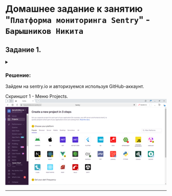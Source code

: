 # Домашнее задание к занятию "`Платформа мониторинга Sentry`" - `Барышников Никита`


## Задание 1.
<details>
	<summary></summary>
      <br>

Так как Self-Hosted Sentry довольно требовательная к ресурсам система, мы будем использовать Free Сloud account.

Free Cloud account имеет ограничения:

- 5 000 errors;
- 10 000 transactions;
- 1 GB attachments.

Для подключения Free Cloud account:

- зайдите на sentry.io;
- нажмите «Try for free»;
- используйте авторизацию через ваш GitHub-аккаунт;
- далее следуйте инструкциям.

В качестве решения задания пришлите скриншот меню Projects.

</details>

### Решение:

Зайдем на sentry.io и авторизуемся используя GitHub-аккаунт.

Скриншот 1 - Меню Projects.
![Скриншот-1](./img/20.4.1_Меню_Projects.png)

---
